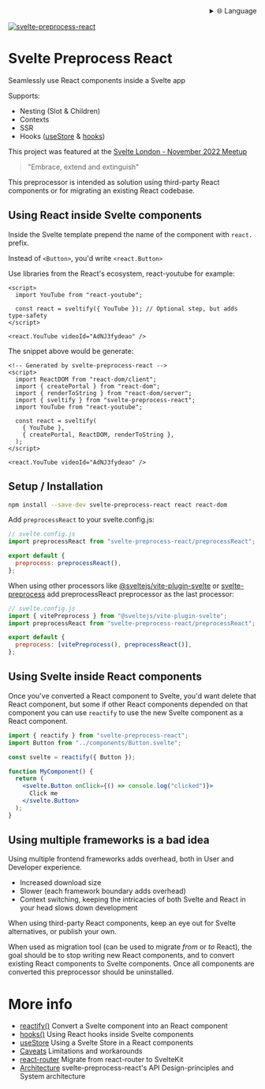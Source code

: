 
<div align="right">
  <details>
    <summary >🌐 Language</summary>
    <div>
      <div align="center">
        <a href="https://openaitx.github.io/view.html?user=bfanger&project=svelte-preprocess-react&lang=en">English</a>
        | <a href="https://openaitx.github.io/view.html?user=bfanger&project=svelte-preprocess-react&lang=zh-CN">简体中文</a>
        | <a href="https://openaitx.github.io/view.html?user=bfanger&project=svelte-preprocess-react&lang=zh-TW">繁體中文</a>
        | <a href="https://openaitx.github.io/view.html?user=bfanger&project=svelte-preprocess-react&lang=ja">日本語</a>
        | <a href="https://openaitx.github.io/view.html?user=bfanger&project=svelte-preprocess-react&lang=ko">한국어</a>
        | <a href="https://openaitx.github.io/view.html?user=bfanger&project=svelte-preprocess-react&lang=hi">हिन्दी</a>
        | <a href="https://openaitx.github.io/view.html?user=bfanger&project=svelte-preprocess-react&lang=th">ไทย</a>
        | <a href="https://openaitx.github.io/view.html?user=bfanger&project=svelte-preprocess-react&lang=fr">Français</a>
        | <a href="https://openaitx.github.io/view.html?user=bfanger&project=svelte-preprocess-react&lang=de">Deutsch</a>
        | <a href="https://openaitx.github.io/view.html?user=bfanger&project=svelte-preprocess-react&lang=es">Español</a>
        | <a href="https://openaitx.github.io/view.html?user=bfanger&project=svelte-preprocess-react&lang=it">Italiano</a>
        | <a href="https://openaitx.github.io/view.html?user=bfanger&project=svelte-preprocess-react&lang=ru">Русский</a>
        | <a href="https://openaitx.github.io/view.html?user=bfanger&project=svelte-preprocess-react&lang=pt">Português</a>
        | <a href="https://openaitx.github.io/view.html?user=bfanger&project=svelte-preprocess-react&lang=nl">Nederlands</a>
        | <a href="https://openaitx.github.io/view.html?user=bfanger&project=svelte-preprocess-react&lang=pl">Polski</a>
        | <a href="https://openaitx.github.io/view.html?user=bfanger&project=svelte-preprocess-react&lang=ar">العربية</a>
        | <a href="https://openaitx.github.io/view.html?user=bfanger&project=svelte-preprocess-react&lang=fa">فارسی</a>
        | <a href="https://openaitx.github.io/view.html?user=bfanger&project=svelte-preprocess-react&lang=tr">Türkçe</a>
        | <a href="https://openaitx.github.io/view.html?user=bfanger&project=svelte-preprocess-react&lang=vi">Tiếng Việt</a>
        | <a href="https://openaitx.github.io/view.html?user=bfanger&project=svelte-preprocess-react&lang=id">Bahasa Indonesia</a>
        | <a href="https://openaitx.github.io/view.html?user=bfanger&project=svelte-preprocess-react&lang=as">অসমীয়া</
      </div>
    </div>
  </details>
</div>

[![svelte-preprocess-react](./static/svelte-preprocess-react.svg)](https://www.npmjs.com/package/svelte-preprocess-react)

# Svelte Preprocess React

Seamlessly use React components inside a Svelte app

Supports:

- Nesting (Slot & Children)
- Contexts
- SSR
- Hooks ([useStore](./docs/useStore.md) & [hooks](./docs/hooks.md))

This project was featured at the [Svelte London - November 2022 Meetup](https://www.youtube.com/live/DXQl1G54DJY?feature=share&t=2569)

> "Embrace, extend and extinguish"

This preprocessor is intended as solution using third-party React components or for migrating an existing React codebase.

## Using React inside Svelte components

Inside the Svelte template prepend the name of the component with `react.` prefix.

Instead of `<Button>`, you'd write `<react.Button>`

Use libraries from the React's ecosystem, react-youtube for example:

```svelte
<script>
  import YouTube from "react-youtube";

  const react = sveltify({ YouTube }); // Optional step, but adds type-safety
</script>

<react.YouTube videoId="AdNJ3fydeao" />
```

The snippet above would be generate:

```svelte
<!-- Generated by svelte-preprocess-react -->
<script>
  import ReactDOM from "react-dom/client";
  import { createPortal } from "react-dom";
  import { renderToString } from "react-dom/server";
  import { sveltify } from "svelte-preprocess-react";
  import YouTube from "react-youtube";

  const react = sveltify(
    { YouTube },
    { createPortal, ReactDOM, renderToString },
  );
</script>

<react.YouTube videoId="AdNJ3fydeao" />
```

## Setup / Installation

```sh
npm install --save-dev svelte-preprocess-react react react-dom
```

Add `preprocessReact` to your svelte.config.js:

```js
// svelte.config.js
import preprocessReact from "svelte-preprocess-react/preprocessReact";

export default {
  preprocess: preprocessReact(),
};
```

When using other processors like [@sveltejs/vite-plugin-svelte](https://github.com/sveltejs/vite-plugin-svelte/blob/main/docs/preprocess.md) or [svelte-preprocess](https://github.com/sveltejs/svelte-preprocess) add preprocessReact preprocessor as the last processor:

```js
// svelte.config.js
import { vitePreprocess } from "@sveltejs/vite-plugin-svelte";
import preprocessReact from "svelte-preprocess-react/preprocessReact";

export default {
  preprocess: [vitePreprocess(), preprocessReact()],
};
```

## Using Svelte inside React components

Once you've converted a React component to Svelte, you'd want delete that React component, but some if other React components depended on that component you can use `reactify` to use the new Svelte component as a React component.

```jsx
import { reactify } from "svelte-preprocess-react";
import Button from "../components/Button.svelte";

const svelte = reactify({ Button });

function MyComponent() {
  return (
    <svelte.Button onClick={() => console.log("clicked")}>
      Click me
    </svelte.Button>
  );
}
```

## Using multiple frameworks is a bad idea

Using multiple frontend frameworks adds overhead, both in User and Developer experience.

- Increased download size
- Slower (each framework boundary adds overhead)
- Context switching, keeping the intricacies of both Svelte and React in your head slows down development

When using third-party React components, keep an eye out for Svelte alternatives, or publish your own.

When used as migration tool (can be used to migrate _from_ or _to_ React),
the goal should be to stop writing new React components, and to convert existing React components to Svelte components.
Once all components are converted this preprocessor should be uninstalled.

# More info

- [reactify()](./docs/reactify.md) Convert a Svelte component into an React component
- [hooks()](./docs/hooks.md) Using React hooks inside Svelte components
- [useStore](./docs/useStore.md) Using a Svelte Store in a React components
- [Caveats](./docs/caveats.md) Limitations and workarounds
- [react-router](./docs/react-router.md) Migrate from react-router to SvelteKit
- [Architecture](./docs/architecture.md) svelte-preprocess-react's API Design-principles and System architecture
